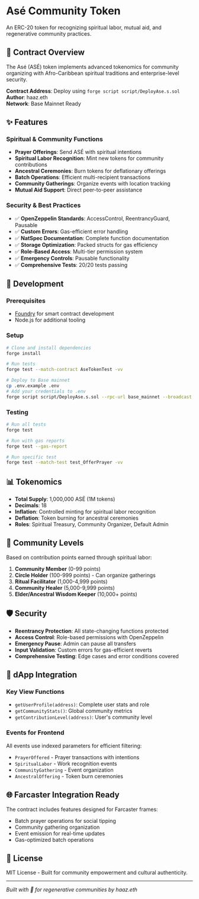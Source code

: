 # Asé Community Token

An ERC-20 token for recognizing spiritual labor, mutual aid, and regenerative community practices.

## 🌿 Contract Overview

The Asé (ASÉ) token implements advanced tokenomics for community organizing with Afro-Caribbean spiritual traditions and enterprise-level security.

**Contract Address**: Deploy using `forge script script/DeployAse.s.sol`  
**Author**: haaz.eth  
**Network**: Base Mainnet Ready

## ✨ Features

### Spiritual & Community Functions
- **Prayer Offerings**: Send ASÉ with spiritual intentions
- **Spiritual Labor Recognition**: Mint new tokens for community contributions  
- **Ancestral Ceremonies**: Burn tokens for deflationary offerings
- **Batch Operations**: Efficient multi-recipient transactions
- **Community Gatherings**: Organize events with location tracking
- **Mutual Aid Support**: Direct peer-to-peer assistance

### Security & Best Practices
- ✅ **OpenZeppelin Standards**: AccessControl, ReentrancyGuard, Pausable
- ✅ **Custom Errors**: Gas-efficient error handling
- ✅ **NatSpec Documentation**: Complete function documentation
- ✅ **Storage Optimization**: Packed structs for gas efficiency
- ✅ **Role-Based Access**: Multi-tier permission system
- ✅ **Emergency Controls**: Pausable functionality
- ✅ **Comprehensive Tests**: 20/20 tests passing

## 🔧 Development

### Prerequisites
- [Foundry](https://getfoundry.sh/) for smart contract development
- Node.js for additional tooling

### Setup
```bash
# Clone and install dependencies
forge install

# Run tests
forge test --match-contract AseTokenTest -vv

# Deploy to Base mainnet
cp .env.example .env
# Add your credentials to .env
forge script script/DeployAse.s.sol --rpc-url base_mainnet --broadcast --verify
```

### Testing
```bash
# Run all tests
forge test

# Run with gas reports
forge test --gas-report

# Run specific test
forge test --match-test test_OfferPrayer -vv
```

## 📊 Tokenomics

- **Total Supply**: 1,000,000 ASÉ (1M tokens)
- **Decimals**: 18
- **Inflation**: Controlled minting for spiritual labor recognition
- **Deflation**: Token burning for ancestral ceremonies
- **Roles**: Spiritual Treasury, Community Organizer, Default Admin

## 🎯 Community Levels

Based on contribution points earned through spiritual labor:

1. **Community Member** (0-99 points)
2. **Circle Holder** (100-999 points) - Can organize gatherings
3. **Ritual Facilitator** (1,000-4,999 points)
4. **Community Healer** (5,000-9,999 points)  
5. **Elder/Ancestral Wisdom Keeper** (10,000+ points)

## 🛡️ Security

- **Reentrancy Protection**: All state-changing functions protected
- **Access Control**: Role-based permissions with OpenZeppelin
- **Emergency Pause**: Admin can pause all transfers
- **Input Validation**: Custom errors for gas-efficient reverts
- **Comprehensive Testing**: Edge cases and error conditions covered

## 📱 dApp Integration

### Key View Functions
- `getUserProfile(address)`: Complete user stats and role
- `getCommunityStats()`: Global community metrics
- `getContributionLevel(address)`: User's community level

### Events for Frontend
All events use indexed parameters for efficient filtering:
- `PrayerOffered` - Prayer transactions with intentions
- `SpiritualLabor` - Work recognition events
- `CommunityGathering` - Event organization
- `AncestralOffering` - Token burn ceremonies

## 🌐 Farcaster Integration Ready

The contract includes features designed for Farcaster frames:
- Batch prayer operations for social tipping
- Community gathering organization
- Event emission for real-time updates
- Gas-optimized batch operations

## 📄 License

MIT License - Built for community empowerment and cultural authenticity.

---

*Built with 🌿 for regenerative communities by haaz.eth*
